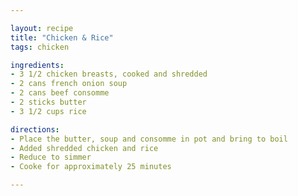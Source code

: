 ```yaml
---

layout: recipe
title: "Chicken & Rice"
tags: chicken

ingredients:
- 3 1/2 chicken breasts, cooked and shredded
- 2 cans french onion soup
- 2 cans beef consomme
- 2 sticks butter
- 3 1/2 cups rice

directions:
- Place the butter, soup and consomme in pot and bring to boil
- Added shredded chicken and rice
- Reduce to simmer
- Cooke for approximately 25 minutes

---
```

